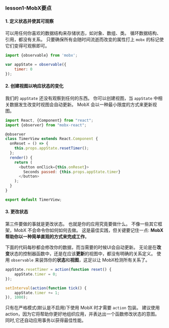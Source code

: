 ### lesson1-MobX要点

#### 1. 定义状态并使其可观察

可以用任何你喜欢的数据结构来存储状态，如对象、数组、类。 循环数据结构、引用，都没有关系。 只要确保所有会随时间流逝而改变的属性打上 `mobx` 的标记使它们变得可观察即可。

```javascript
import {observable} from 'mobx';

var appState = observable({
    timer: 0
});
```



#### 2. 创建视图以响应状态的变化

我们的 `appState` 还没有观察到任何的东西。 你可以创建视图，当 `appState` 中相关数据发生改变时视图会自动更新。 MobX 会以一种最小限度的方式来更新视图。

```javascript
import React, {Component} from "react";
import {observer} from "mobx-react";

@observer
class TimerView extends React.Component {
  onReset = () => {
    this.props.appState.resetTimer();
  };
  render() {
    return (
      <button onClick={this.onReset}>
        Seconds passed: {this.props.appState.timer}
      </button>
    );
  }
}

export default TimerView;
```



#### 3. 更改状态

第三件要做的事就是更改状态。 也就是你的应用究竟要做什么。 不像一些其它框架，MobX 不会命令你如何如何去做。 这是最佳实践，但关键要记住一点: **MobX 帮助你以一种简单直观的方式来完成工作**。

下面的代码每秒都会修改你的数据，而当需要的时候UI会自动更新。 无论是在**改变**状态的控制器函数中，还是在应该**更新**的视图中，都没有明确的关系定义。 使用 `observable` 来装饰你的**状态**和**视图**，这足以让 MobX检测所有关系了。

```javascript
appState.resetTimer = action(function reset() {
    appState.timer = 0;
});

setInterval(action(function tick() {
    appState.timer += 1;
}), 1000);
```

只有在严格模式(默认是不启用)下使用 MobX 时才需要 `action` 包装。 建议使用 action，因为它将帮助你更好地组织应用，并表达出一个函数修改状态的意图。 同时,它还自动应用事务以获得最佳性能。